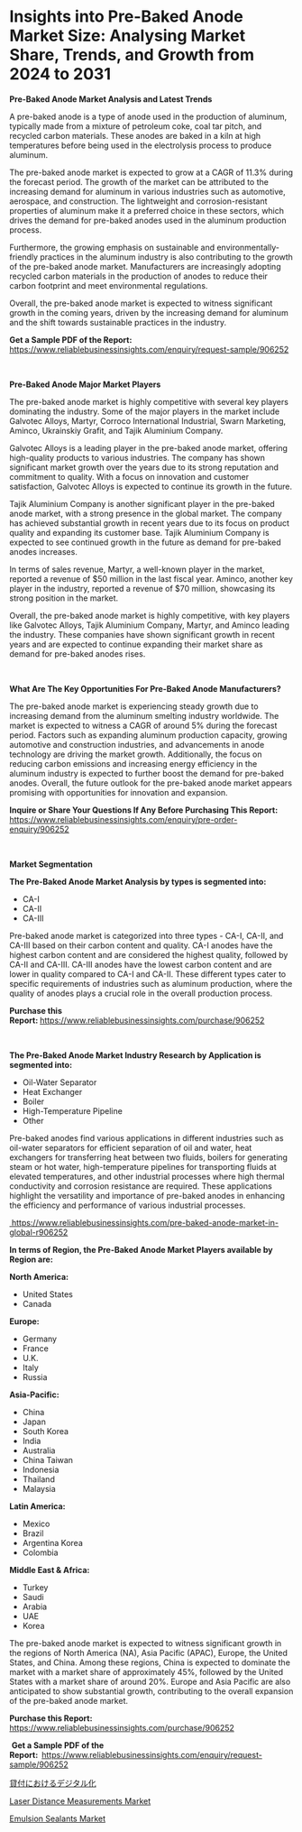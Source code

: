 <p><h1>Insights into Pre-Baked Anode Market Size: Analysing Market Share, Trends, and Growth from 2024 to 2031</h1></p><p><strong>Pre-Baked Anode Market Analysis and Latest Trends</strong></p>
<p><p>A pre-baked anode is a type of anode used in the production of aluminum, typically made from a mixture of petroleum coke, coal tar pitch, and recycled carbon materials. These anodes are baked in a kiln at high temperatures before being used in the electrolysis process to produce aluminum.</p><p>The pre-baked anode market is expected to grow at a CAGR of 11.3% during the forecast period. The growth of the market can be attributed to the increasing demand for aluminum in various industries such as automotive, aerospace, and construction. The lightweight and corrosion-resistant properties of aluminum make it a preferred choice in these sectors, which drives the demand for pre-baked anodes used in the aluminum production process.</p><p>Furthermore, the growing emphasis on sustainable and environmentally-friendly practices in the aluminum industry is also contributing to the growth of the pre-baked anode market. Manufacturers are increasingly adopting recycled carbon materials in the production of anodes to reduce their carbon footprint and meet environmental regulations.</p><p>Overall, the pre-baked anode market is expected to witness significant growth in the coming years, driven by the increasing demand for aluminum and the shift towards sustainable practices in the industry.</p></p>
<p><strong>Get a Sample PDF of the Report:&nbsp;</strong> <a href="https://www.reliablebusinessinsights.com/enquiry/request-sample/906252">https://www.reliablebusinessinsights.com/enquiry/request-sample/906252</a></p>
<p>&nbsp;</p>
<p><strong>Pre-Baked Anode Major Market Players</strong></p>
<p><p>The pre-baked anode market is highly competitive with several key players dominating the industry. Some of the major players in the market include Galvotec Alloys, Martyr, Corroco International Industrial, Swarn Marketing, Aminco, Ukrainskiy Grafit, and Tajik Aluminium Company.</p><p>Galvotec Alloys is a leading player in the pre-baked anode market, offering high-quality products to various industries. The company has shown significant market growth over the years due to its strong reputation and commitment to quality. With a focus on innovation and customer satisfaction, Galvotec Alloys is expected to continue its growth in the future.</p><p>Tajik Aluminium Company is another significant player in the pre-baked anode market, with a strong presence in the global market. The company has achieved substantial growth in recent years due to its focus on product quality and expanding its customer base. Tajik Aluminium Company is expected to see continued growth in the future as demand for pre-baked anodes increases.</p><p>In terms of sales revenue, Martyr, a well-known player in the market, reported a revenue of $50 million in the last fiscal year. Aminco, another key player in the industry, reported a revenue of $70 million, showcasing its strong position in the market.</p><p>Overall, the pre-baked anode market is highly competitive, with key players like Galvotec Alloys, Tajik Aluminium Company, Martyr, and Aminco leading the industry. These companies have shown significant growth in recent years and are expected to continue expanding their market share as demand for pre-baked anodes rises.</p></p>
<p>&nbsp;</p>
<p><strong>What Are The Key Opportunities For Pre-Baked Anode Manufacturers?</strong></p>
<p><p>The pre-baked anode market is experiencing steady growth due to increasing demand from the aluminum smelting industry worldwide. The market is expected to witness a CAGR of around 5% during the forecast period. Factors such as expanding aluminum production capacity, growing automotive and construction industries, and advancements in anode technology are driving the market growth. Additionally, the focus on reducing carbon emissions and increasing energy efficiency in the aluminum industry is expected to further boost the demand for pre-baked anodes. Overall, the future outlook for the pre-baked anode market appears promising with opportunities for innovation and expansion.</p></p>
<p><strong>Inquire or Share Your Questions If Any Before Purchasing This Report:</strong> <a href="https://www.reliablebusinessinsights.com/enquiry/pre-order-enquiry/906252">https://www.reliablebusinessinsights.com/enquiry/pre-order-enquiry/906252</a></p>
<p>&nbsp;</p>
<p><strong>Market Segmentation</strong></p>
<p><strong>The Pre-Baked Anode Market Analysis by types is segmented into:</strong></p>
<p><ul><li>CA-I</li><li>CA-II</li><li>CA-III</li></ul></p>
<p><p>Pre-baked anode market is categorized into three types - CA-I, CA-II, and CA-III based on their carbon content and quality. CA-I anodes have the highest carbon content and are considered the highest quality, followed by CA-II and CA-III. CA-III anodes have the lowest carbon content and are lower in quality compared to CA-I and CA-II. These different types cater to specific requirements of industries such as aluminum production, where the quality of anodes plays a crucial role in the overall production process.</p></p>
<p><strong>Purchase this Report:&nbsp;</strong><a href="https://www.reliablebusinessinsights.com/purchase/906252">https://www.reliablebusinessinsights.com/purchase/906252</a></p>
<p>&nbsp;</p>
<p><strong>The Pre-Baked Anode Market Industry Research by Application is segmented into:</strong></p>
<p><ul><li>Oil-Water Separator</li><li>Heat Exchanger</li><li>Boiler</li><li>High-Temperature Pipeline</li><li>Other</li></ul></p>
<p><p>Pre-baked anodes find various applications in different industries such as oil-water separators for efficient separation of oil and water, heat exchangers for transferring heat between two fluids, boilers for generating steam or hot water, high-temperature pipelines for transporting fluids at elevated temperatures, and other industrial processes where high thermal conductivity and corrosion resistance are required. These applications highlight the versatility and importance of pre-baked anodes in enhancing the efficiency and performance of various industrial processes.</p></p>
<p><a href="https://www.reliablebusinessinsights.com/pre-baked-anode-market-in-global-r906252">&nbsp;https://www.reliablebusinessinsights.com/pre-baked-anode-market-in-global-r906252</a></p>
<p><strong>In terms of Region, the Pre-Baked Anode Market Players available by Region are:</strong></p>
<p>
    <p> <strong> North America: </strong>
        <ul>
            <li>United States</li>
            <li>Canada</li>
        </ul>
        </p> 
    <p> <strong> Europe: </strong>
        <ul>
            <li>Germany</li>
            <li>France</li>
            <li>U.K.</li>
            <li>Italy</li>
            <li>Russia</li>
        </ul>
        </p> 
    <p> <strong> Asia-Pacific: </strong>
        <ul>
            <li>China</li>
            <li>Japan</li>
            <li>South Korea</li>
            <li>India</li>
            <li>Australia</li>
            <li>China Taiwan</li>
            <li>Indonesia</li>
            <li>Thailand</li>
            <li>Malaysia</li>
        </ul>
        </p> 
    <p> <strong> Latin America: </strong>
        <ul>
            <li>Mexico</li>
            <li>Brazil</li>
            <li>Argentina Korea</li>
            <li>Colombia</li>
        </ul>
        </p> 
    <p> <strong> Middle East & Africa: </strong>
        <ul>
            <li>Turkey</li>
            <li>Saudi</li>
            <li>Arabia</li>
            <li>UAE</li>
            <li>Korea</li>
        </ul>
    </p>
    </p>
<p><p>The pre-baked anode market is expected to witness significant growth in the regions of North America (NA), Asia Pacific (APAC), Europe, the United States, and China. Among these regions, China is expected to dominate the market with a market share of approximately 45%, followed by the United States with a market share of around 20%. Europe and Asia Pacific are also anticipated to show substantial growth, contributing to the overall expansion of the pre-baked anode market.</p></p>
<p><strong>Purchase this Report: </strong><a href="https://www.reliablebusinessinsights.com/purchase/906252">https://www.reliablebusinessinsights.com/purchase/906252</a></p>
<p>&nbsp;<strong>Get a Sample PDF of the Report:&nbsp;&nbsp;</strong><a href="https://www.reliablebusinessinsights.com/enquiry/request-sample/906252">https://www.reliablebusinessinsights.com/enquiry/request-sample/906252</a></p>
<p><strong></strong></p>
<p><p><a href="https://github.com/roulaayoub-saad/Market-Research-Report-List-1/blob/main/384857984104.md">貸付におけるデジタル化</a></p><p><a href="https://view.publitas.com/reportprime-1/laser-distance-measurements-market-size-market-outlook-and-market-forecast-2024-to-2031/">Laser Distance Measurements Market</a></p><p><a href="https://github.com/vimar16th/Market-Research-Report-List-4/blob/main/emulsion-sealants-market.md">Emulsion Sealants Market</a></p></p>